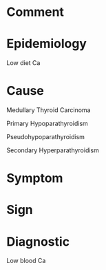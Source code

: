 # Comment

# Epidemiology

Low diet Ca

# Cause

Medullary Thyroid Carcinoma

Primary Hypoparathyroidism

Pseudohypoparathyroidism

Secondary Hyperparathyroidism

# Symptom

# Sign

# Diagnostic

Low blood Ca
